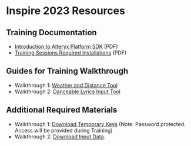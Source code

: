 # Inspire 2023 Resources

## Training Documentation
* [Introduction to Alteryx Platform SDK](./Introduction%20to%20Alteryx%20Platform%20SDK.pdf) (PDF)
* [Training Sessions Required Installations](./Training%20Sessions%20Required%20Installations.pdf) (PDF)

## Guides for Training Walkthrough 
* Walkthrough 1: [Weather and Distance Tool](../../docs/howto/weather-and-distance-tool/README.md)
* Walkthrough 2: [Danceable Lyrics Input Tool](../../docs/howto/danceable-lyrics-input-tool/README.md)

## Additional Required Materials 

* Walkthrough 1: [Download Temporary Keys](https://drop.alteryx.com/public/file/-jRU-r26SE6VAkFSvU69HA/Inspire23_Temp_Training_Material_Demo1.docx) (Note: Password protected. Access will be provided during Training)
* Walkthrough 2: [Download Input Data](https://drop.alteryx.com/public/file/yHv77vLzKkCXHj8-OWVg0Q/Danceable_Lyrics_demo_data-Inspire-(Truncated)-2023.7z).
